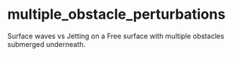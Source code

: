 # multiple_obstacle_perturbations
 Surface waves vs Jetting on a Free surface with multiple obstacles submerged underneath.

